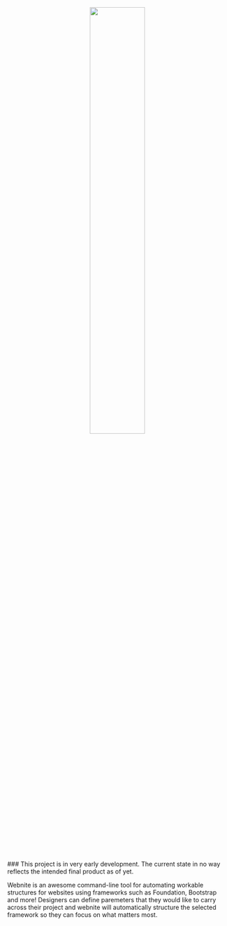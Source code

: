 <center><img src="https://raw.github.com/averyre/webnite/master/logo.png" width="50%" height="50%" /></center>
### This project is in very early development. The current state in no way reflects the intended final product as of yet.

Webnite is an awesome command-line tool for automating workable structures for websites using frameworks such as Foundation, Bootstrap and more! Designers can define paremeters that they would like to carry across their project and webnite will automatically structure the selected framework so they can focus on what matters most.
